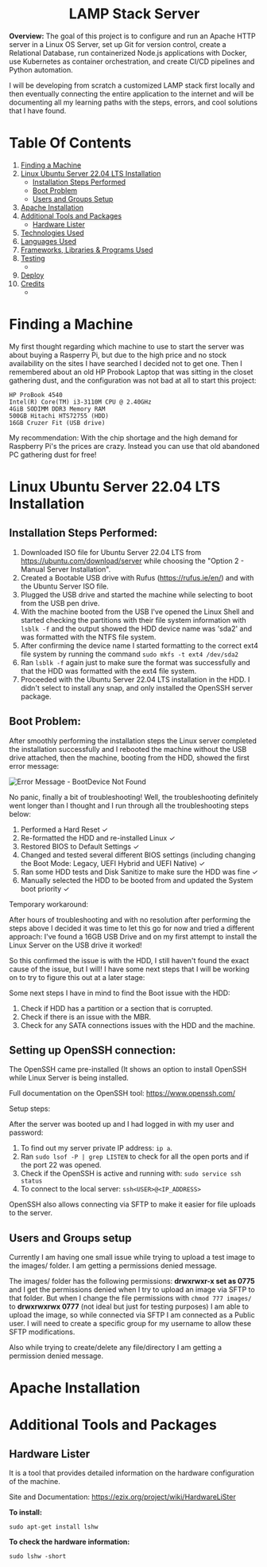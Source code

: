 <h1 align="center">LAMP Stack Server</h1>

**Overview:** The goal of this project is to configure and run an Apache HTTP server in a Linux OS Server, set up Git for version control, create a Relational Database, run containerized Node.js applications with Docker, use Kubernetes as container orchestration, and create CI/CD pipelines and Python automation.

I will be developing from scratch a customized LAMP stack first locally and then eventually connecting the entire application to the internet and will be documenting all my learning paths with the steps, errors, and cool solutions that I have found.

# Table Of Contents

1. [Finding a Machine](#finding-a-machine)
2. [Linux Ubuntu Server 22.04 LTS Installation](#linux-ubuntu-server-2204-lts-installation)
    - [Installation Steps Performed](#installation-steps-performed)
    - [Boot Problem](#boot-problem)
    - [Users and Groups Setup](#users-and-groups-setup)
3. [Apache Installation](#apache-installation)
4. [Additional Tools and Packages](#additional-tools-and-packages)
    - [Hardware Lister](#hardware-lister)
5. [Technologies Used](#technologies-used)
6.  [Languages Used](#languages-used)
7.  [Frameworks, Libraries & Programs Used](#frameworks-libraries-and-programs-used)
8.  [Testing](#testing)
    - [](#)
9. [Deploy](#deploy)
10. [Credits](#credits)
    - [](#)


# Finding a Machine

My first thought regarding which machine to use to start the server was about buying a Rasperry Pi, but due to the high price and no stock availability on the sites I have searched I decided not to get one. Then I remembered about an old HP Probook Laptop that was sitting in the closet gathering dust, and the configuration was not bad at all to start this project:

```
HP ProBook 4540 
Intel(R) Core(TM) i3-3110M CPU @ 2.40GHz
4GiB SODIMM DDR3 Memory RAM
500GB Hitachi HTS72755 (HDD)
16GB Cruzer Fit (USB drive)
```

My recommendation: With the chip shortage and the high demand for Raspberry Pi's the prices are crazy. Instead you can use that old abandoned PC gathering dust for free!

# Linux Ubuntu Server 22.04 LTS Installation

## Installation Steps Performed:

1. Downloaded ISO file for Ubuntu Server 22.04 LTS from https://ubuntu.com/download/server while choosing the "Option 2 - Manual Server Installation".
2. Created a Bootable USB drive with Rufus (https://rufus.ie/en/) and with the Ubuntu Server ISO file.
3. Plugged the USB drive and started the machine while selecting to boot from the USB pen drive.
4. With the machine booted from the USB I've opened the Linux Shell and started checking the partitions with their file system information with `lsblk -f` and the output showed the HDD device name was 'sda2' and was formatted with the NTFS file system.
5. After confirming the device name I started formatting to the correct ext4 file system by running the command `sudo mkfs -t ext4 /dev/sda2`
6. Ran `lsblk -f` again just to make sure the format was successfully and that the HDD was formatted with the ext4 file system.
7. Proceeded with the Ubuntu Server 22.04 LTS installation in the HDD. I didn't select to install any snap, and only installed the OpenSSH server package.

## Boot Problem:

After smoothly performing the installation steps the Linux server completed the installation successfully and I rebooted the machine without the USB drive attached, then the machine, booting from the HDD, showed the first error message:

![Error Message - BootDevice Not Found]()

No panic, finally a bit of troubleshooting! Well, the troubleshooting definitely went longer than I thought and I run through all the troubleshooting steps below:

1. Performed a Hard Reset ✓
2. Re-formatted the HDD and re-installed Linux ✓
3. Restored BIOS to Default Settings ✓
4. Changed and tested several different BIOS settings (including changing the Boot Mode: Legacy, UEFI Hybrid and UEFI Native) ✓
5. Ran some HDD tests and Disk Sanitize to make sure the HDD was fine ✓
6. Manually selected the HDD to be booted from and updated the System boot priority ✓

Temporary workaround:

After hours of troubleshooting and with no resolution after performing the steps above I decided it was time to let this go for now and tried a different approach: I've found a 16GB USB Drive and on my first attempt to install the Linux Server on the USB drive it worked!

So this confirmed the issue is with the HDD, I still haven't found the exact cause of the issue, but I will! I have some next steps that I will be working on to try to figure this out at a later stage:

Some next steps I have in mind to find the Boot issue with the HDD:

1. Check if HDD has a partition or a section that is corrupted.
2. Check if there is an issue with the MBR.
3. Check for any SATA connections issues with the HDD and the machine.

## Setting up OpenSSH connection:
The OpenSSH came pre-installed (It shows an option to install OpenSSH while Linux Server is being installed.

Full documentation on the OpenSSH tool: https://www.openssh.com/

Setup steps:

After the server was booted up and I had logged in with my user and password:
1. To find out my server private IP address: `ip a`.
2. Ran `sudo lsof -P | grep LISTEN` to check for all the open ports and if the port 22 was opened.
3. Check if the OpenSSH is active and running with: `sudo service ssh status`
4. To connect to the local server: `ssh<USER>@<IP_ADDRESS>`

OpenSSH also allows connecting via SFTP to make it easier for file uploads to the server. 

## Users and Groups setup

Currently I am having one small issue while trying to upload a test image to the images/ folder. I am getting a permissions denied message.

The images/ folder has the following permissions: **drwxrwxr-x set as 0775** and I get the permissions denied when I try to upload an image via SFTP to that folder. But when I change the file permissions with `chmod 777 images/` to **drwxrwxrwx 0777** (not ideal but just for testing purposes) I am able to upload the image, so while connected via SFTP I am connected as a Public user. I will need to create a specific group for my username to allow these SFTP modifications.

Also while trying to create/delete any file/directory I am getting a permission denied message.

# Apache Installation



# Additional Tools and Packages

  ## Hardware Lister
  
  It is a tool that provides detailed information on the hardware configuration of the machine.
  
  Site and Documentation: https://ezix.org/project/wiki/HardwareLiSter
  
  **To install:**

  `sudo apt-get install lshw`
  
  **To check the hardware information:**

  `sudo lshw -short`
